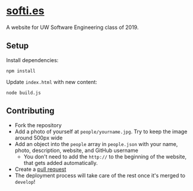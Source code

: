 # [softi.es](http://softi.es)
A website for UW Software Engineering class of 2019.

## Setup
Install dependencies:
```
npm install
```

Update `index.html` with new content:
```
node build.js
```

## Contributing
- Fork the repository
- Add a photo of yourself at `people/yourname.jpg`. Try to keep the image around 500px wide
- Add an object into the `people` array in `people.json` with your name, photo, description, website, and GitHub username
  - You don't need to add the `http://` to the beginning of the website, that gets added automatically.
- Create a <a href="https://github.com/icechen1/softi.es/compare">pull request</a>
- The deployment process will take care of the rest once it's merged to `develop`!
